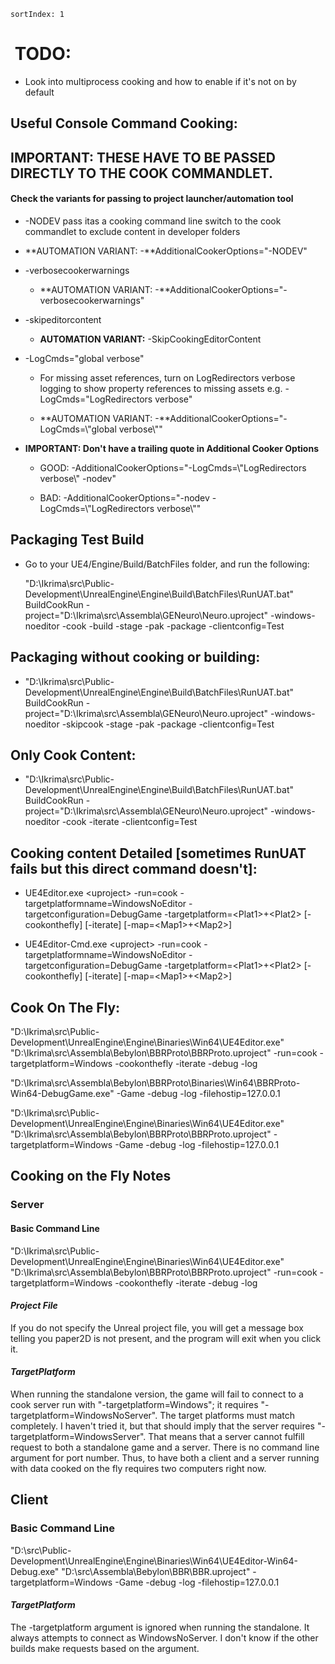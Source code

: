 ```
sortIndex: 1
```

#  TODO:

- Look into multiprocess cooking and how to enable if it's not on by default

## Useful Console Command Cooking:

## IMPORTANT: THESE HAVE TO BE PASSED DIRECTLY TO THE COOK COMMANDLET.

#### Check the variants for passing to project launcher/automation tool

- -NODEV pass itas a cooking command line switch to the cook commandlet to exclude content in developer folders
- **AUTOMATION VARIANT: -**AdditionalCookerOptions="-NODEV"

- -verbosecookerwarnings

  - **AUTOMATION VARIANT: -**AdditionalCookerOptions="-verbosecookerwarnings"

- -skipeditorcontent

  - **AUTOMATION VARIANT:** -SkipCookingEditorContent

- -LogCmds="global verbose"

  - For missing asset references, turn on LogRedirectors verbose logging to show property references to missing assets e.g. -LogCmds="LogRedirectors verbose"

  - **AUTOMATION VARIANT: -**AdditionalCookerOptions="-LogCmds=\\"global verbose\\""

- **IMPORTANT: Don't have a trailing quote in Additional Cooker Options**

  - GOOD: -AdditionalCookerOptions="-LogCmds=\\"LogRedirectors verbose\\" -nodev"

  - BAD: -AdditionalCookerOptions="-nodev -LogCmds=\\"LogRedirectors verbose\\""

## Packaging Test Build

- Go to your UE4/Engine/Build/BatchFiles folder, and run the following:

  "D:\\Ikrima\\src\\Public-Development\\UnrealEngine\\Engine\\Build\\BatchFiles\\RunUAT.bat" BuildCookRun -project="D:\\Ikrima\\src\\Assembla\\GENeuro\\Neuro.uproject" -windows-noeditor -cook -build -stage -pak -package -clientconfig=Test

## Packaging without cooking or building:

- "D:\\Ikrima\\src\\Public-Development\\UnrealEngine\\Engine\\Build\\BatchFiles\\RunUAT.bat" BuildCookRun -project="D:\\Ikrima\\src\\Assembla\\GENeuro\\Neuro.uproject" -windows-noeditor -skipcook -stage -pak -package -clientconfig=Test

## Only Cook Content:

- "D:\\Ikrima\\src\\Public-Development\\UnrealEngine\\Engine\\Build\\BatchFiles\\RunUAT.bat" BuildCookRun -project="D:\\Ikrima\\src\\Assembla\\GENeuro\\Neuro.uproject" -windows-noeditor -cook -iterate -clientconfig=Test

## Cooking content Detailed \[sometimes RunUAT fails but this direct command doesn't\]:

- UE4Editor.exe &lt;uproject&gt; -run=cook -targetplatformname=WindowsNoEditor -targetconfiguration=DebugGame -targetplatform=&lt;Plat1&gt;+&lt;Plat2&gt; \[-cookonthefly\] \[-iterate\] \[-map=&lt;Map1&gt;+&lt;Map2&gt;\]

- UE4Editor-Cmd.exe &lt;uproject&gt; -run=cook -targetplatformname=WindowsNoEditor -targetconfiguration=DebugGame -targetplatform=&lt;Plat1&gt;+&lt;Plat2&gt; \[-cookonthefly\] \[-iterate\] \[-map=&lt;Map1&gt;+&lt;Map2&gt;\]

## Cook On The Fly:

"D:\\Ikrima\\src\\Public-Development\\UnrealEngine\\Engine\\Binaries\\Win64\\UE4Editor.exe" "D:\\Ikrima\\src\\Assembla\\Bebylon\\BBRProto\\BBRProto.uproject" -run=cook -targetplatform=Windows -cookonthefly -iterate -debug -log

"D:\\Ikrima\\src\\Assembla\\Bebylon\\BBRProto\\Binaries\\Win64\\BBRProto-Win64-DebugGame.exe" -Game -debug -log -filehostip=127.0.0.1

"D:\\Ikrima\\src\\Public-Development\\UnrealEngine\\Engine\\Binaries\\Win64\\UE4Editor.exe" "D:\\Ikrima\\src\\Assembla\\Bebylon\\BBRProto\\BBRProto.uproject" -targetplatform=Windows -Game -debug -log -filehostip=127.0.0.1

## Cooking on the Fly Notes

### Server

#### Basic Command Line

"D:\\Ikrima\\src\\Public-Development\\UnrealEngine\\Engine\\Binaries\\Win64\\UE4Editor.exe" "D:\\Ikrima\\src\\Assembla\\Bebylon\\BBRProto\\BBRProto.uproject" -run=cook -targetplatform=Windows -cookonthefly -iterate -debug -log

#### _Project File_

If you do not specify the Unreal project file, you will get a message box telling you paper2D is not present, and the program will exit when you click it.

#### _TargetPlatform_

When running the standalone version, the game will fail to connect to a cook server run with "-targetplatform=Windows"; it requires "-targetplatform=WindowsNoServer". The target platforms must match completely. I haven't tried it, but that should imply that the server requires "-targetplatform=WindowsServer". That means that a server cannot fulfill request to both a standalone game and a server. There is no command line argument for port number. Thus, to have both a client and a server running with data cooked on the fly requires two computers right now.

## Client

### Basic Command Line

"D:\\src\\Public-Development\\UnrealEngine\\Engine\\Binaries\\Win64\\UE4Editor-Win64-Debug.exe" "D:\\src\\Assembla\\Bebylon\\BBR\\BBR.uproject" -targetplatform=Windows -Game -debug -log -filehostip=127.0.0.1

#### _TargetPlatform_

The -targetplatform argument is ignored when running the standalone. It always attempts to connect as WindowsNoServer. I don't know if the other builds make requests based on the argument.
